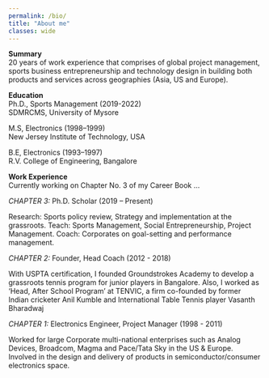 ```yaml
---
permalink: /bio/
title: "About me"
classes: wide
---
```


**Summary**  
20 years of work experience that comprises of global project management, sports business
entrepreneurship and technology design in building both products and services across
geographies (Asia, US and Europe).

**Education**  
Ph.D., Sports Management (2019-2022)  
SDMRCMS, University of Mysore

M.S, Electronics (1998–1999)  
New Jersey Institute of Technology, USA

B.E, Electronics (1993–1997)  
R.V. College of Engineering, Bangalore

**Work Experience**  
Currently working on Chapter No. 3 of my Career Book ...

*CHAPTER 3:* 
Ph.D. Scholar (2019 – Present) 

Research: Sports policy review, Strategy and implementation at the grassroots.
Teach: Sports Management, Social Entrepreneurship, Project Management.
Coach: Corporates on goal-setting and performance management. 

*CHAPTER 2:* 
Founder, Head Coach (2012 - 2018)

With USPTA certification, I founded Groundstrokes Academy to develop a grassroots tennis program for junior players in Bangalore. Also, I worked as ‘Head, After School Program’ at TENVIC, a firm co-founded by former Indian cricketer Anil Kumble and International Table Tennis player Vasanth Bharadwaj


*CHAPTER 1:* 
Electronics Engineer, Project Manager (1998 - 2011)

Worked for large Corporate multi-national enterprises such as Analog Devices, Broadcom, Magma and Pace/Tata Sky in the US & Europe. Involved in the design and delivery of products in semiconductor/consumer electronics space.

